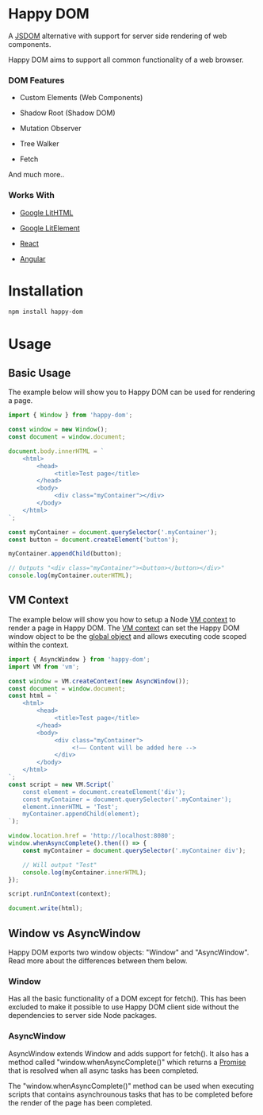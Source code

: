 # Happy DOM

A [JSDOM](https://github.com/jsdom/jsdom) alternative with support for server side rendering of web components.

Happy DOM aims to support all common functionality of a web browser.



### DOM Features

- Custom Elements (Web Components)

- Shadow Root (Shadow DOM)

- Mutation Observer

- Tree Walker

- Fetch

And much more..

  

### Works With

- [Google LitHTML](https://lit-html.polymer-project.org)

- [Google LitElement](https://lit-element.polymer-project.org)

- [React](https://reactjs.org)

- [Angular](https://angular.io/)

  

# Installation

```bash
npm install happy-dom
```



# Usage



## Basic Usage

The example below will show you to Happy DOM can be used for rendering a page.


```javascript
import { Window } from 'happy-dom';

const window = new Window();
const document = window.document;

document.body.innerHTML = `
    <html>
        <head>
             <title>Test page</title>
        </head>
        <body>
             <div class="myContainer"></div>
        </body>
    </html>
`;

const myContainer = document.querySelector('.myContainer');
const button = document.createElement('button');

myContainer.appendChild(button);

// Outputs "<div class="myContainer"><button></button></div>"
console.log(myContainer.outerHTML);
```



## VM Context

The example below will show you how to setup a Node [VM context](https://nodejs.org/api/vm.html#vm_vm_createcontext_sandbox_options) to render a page in Happy DOM. The [VM context](https://nodejs.org/api/vm.html#vm_vm_createcontext_sandbox_options) can set the Happy DOM window object to be the [global object](https://nodejs.org/api/globals.html) and allows executing code scoped within the context.

```javascript
import { AsyncWindow } from 'happy-dom';
import VM from 'vm';

const window = VM.createContext(new AsyncWindow());
const document = window.document;
const html = `
    <html>
        <head>
             <title>Test page</title>
        </head>
        <body>
             <div class="myContainer">
                  <!–– Content will be added here -->
             </div>
        </body>
    </html>
`;
const script = new VM.Script(`
    const element = document.createElement('div');
    const myContainer = document.querySelector('.myContainer');
    element.innerHTML = 'Test';
    myContainer.appendChild(element);
`);

window.location.href = 'http://localhost:8080';
window.whenAsyncComplete().then(() => {
    const myContainer = document.querySelector('.myContainer div');

    // Will output "Test"
    console.log(myContainer.innerHTML);
});

script.runInContext(context);

document.write(html);
```



## Window vs AsyncWindow

Happy DOM exports two window objects: "Window" and "AsyncWindow". Read more about the differences between them below.



### Window

Has all the basic functionality of a DOM except for fetch(). This has been excluded to make it possible to use Happy DOM client side without the dependencies to server side Node packages.



### AsyncWindow

AsyncWindow extends Window and adds support for fetch(). It also has a method called "window.whenAsyncComplete()" which returns a [Promise](https://developer.mozilla.org/en-US/docs/Web/JavaScript/Reference/Global_Objects/Promise) that is resolved when all async tasks has been completed.

The "window.whenAsyncComplete()" method can be used when executing scripts that contains asynchrounous tasks that has to be completed before the render of the page has been completed.